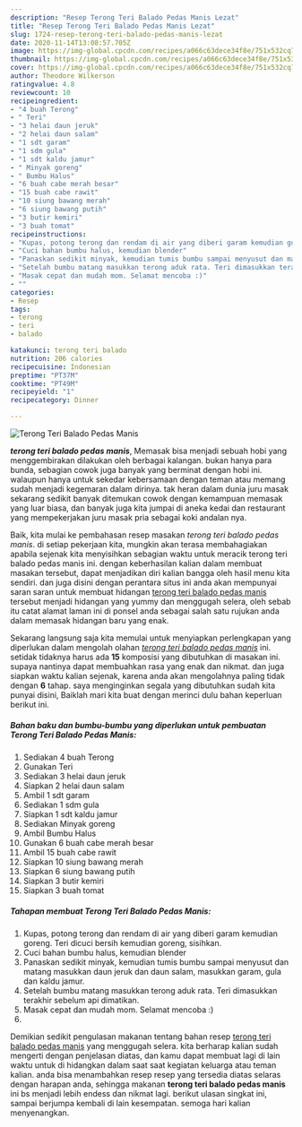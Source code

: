 ```yaml
---
description: "Resep Terong Teri Balado Pedas Manis Lezat"
title: "Resep Terong Teri Balado Pedas Manis Lezat"
slug: 1724-resep-terong-teri-balado-pedas-manis-lezat
date: 2020-11-14T13:08:57.705Z
image: https://img-global.cpcdn.com/recipes/a066c63dece34f8e/751x532cq70/terong-teri-balado-pedas-manis-foto-resep-utama.jpg
thumbnail: https://img-global.cpcdn.com/recipes/a066c63dece34f8e/751x532cq70/terong-teri-balado-pedas-manis-foto-resep-utama.jpg
cover: https://img-global.cpcdn.com/recipes/a066c63dece34f8e/751x532cq70/terong-teri-balado-pedas-manis-foto-resep-utama.jpg
author: Theodore Wilkerson
ratingvalue: 4.8
reviewcount: 10
recipeingredient:
- "4 buah Terong"
- " Teri"
- "3 helai daun jeruk"
- "2 helai daun salam"
- "1 sdt garam"
- "1 sdm gula"
- "1 sdt kaldu jamur"
- " Minyak goreng"
- " Bumbu Halus"
- "6 buah cabe merah besar"
- "15 buah cabe rawit"
- "10 siung bawang merah"
- "6 siung bawang putih"
- "3 butir kemiri"
- "3 buah tomat"
recipeinstructions:
- "Kupas, potong terong dan rendam di air yang diberi garam kemudian goreng. Teri dicuci bersih kemudian goreng, sisihkan."
- "Cuci bahan bumbu halus, kemudian blender"
- "Panaskan sedikit minyak, kemudian tumis bumbu sampai menyusut dan matang masukkan daun jeruk dan daun salam, masukkan garam, gula dan kaldu jamur."
- "Setelah bumbu matang masukkan terong aduk rata. Teri dimasukkan terakhir sebelum api dimatikan."
- "Masak cepat dan mudah mom. Selamat mencoba :)"
- ""
categories:
- Resep
tags:
- terong
- teri
- balado

katakunci: terong teri balado 
nutrition: 206 calories
recipecuisine: Indonesian
preptime: "PT37M"
cooktime: "PT49M"
recipeyield: "1"
recipecategory: Dinner

---
```



![Terong Teri Balado Pedas Manis](https://img-global.cpcdn.com/recipes/a066c63dece34f8e/751x532cq70/terong-teri-balado-pedas-manis-foto-resep-utama.jpg)

<b><i>terong teri balado pedas manis</i></b>, Memasak bisa menjadi sebuah hobi yang menggembirakan dilakukan oleh berbagai kalangan. bukan hanya para bunda, sebagian cowok juga banyak yang berminat dengan hobi ini. walaupun hanya untuk sekedar kebersamaan dengan teman atau memang sudah menjadi kegemaran dalam dirinya. tak heran dalam dunia juru masak sekarang sedikit banyak ditemukan cowok dengan kemampuan memasak yang luar biasa, dan banyak juga kita jumpai di aneka kedai dan restaurant yang mempekerjakan juru masak pria sebagai koki andalan nya.



Baik, kita mulai ke pembahasan resep masakan <i>terong teri balado pedas manis</i>. di setiap pekerjaan kita, mungkin akan terasa membahagiakan apabila sejenak kita menyisihkan sebagian waktu untuk meracik terong teri balado pedas manis ini. dengan keberhasilan kalian dalam membuat masakan tersebut, dapat menjadikan diri kalian bangga oleh hasil menu kita sendiri. dan juga disini dengan perantara situs ini anda akan mempunyai saran saran untuk membuat hidangan <u>terong teri balado pedas manis</u> tersebut menjadi hidangan yang yummy dan menggugah selera, oleh sebab itu catat alamat laman ini di ponsel anda sebagai salah satu rujukan anda dalam memasak hidangan baru yang enak.


Sekarang langsung saja kita memulai untuk menyiapkan perlengkapan yang diperlukan dalam mengolah olahan <u><i>terong teri balado pedas manis</i></u> ini. setidak tidaknya harus ada <b>15</b> komposisi yang dibutuhkan di masakan ini. supaya nantinya dapat membuahkan rasa yang enak dan nikmat. dan juga siapkan waktu kalian sejenak, karena anda akan mengolahnya paling tidak dengan <b>6</b> tahap. saya menginginkan segala yang dibutuhkan sudah kita punyai disini, Baiklah mari kita buat dengan merinci dulu bahan keperluan berikut ini.

<!--inarticleads1-->

##### Bahan baku dan bumbu-bumbu yang diperlukan untuk pembuatan Terong Teri Balado Pedas Manis:

1. Sediakan 4 buah Terong
1. Gunakan  Teri
1. Sediakan 3 helai daun jeruk
1. Siapkan 2 helai daun salam
1. Ambil 1 sdt garam
1. Sediakan 1 sdm gula
1. Siapkan 1 sdt kaldu jamur
1. Sediakan  Minyak goreng
1. Ambil  Bumbu Halus
1. Gunakan 6 buah cabe merah besar
1. Ambil 15 buah cabe rawit
1. Siapkan 10 siung bawang merah
1. Siapkan 6 siung bawang putih
1. Siapkan 3 butir kemiri
1. Siapkan 3 buah tomat




<!--inarticleads2-->

##### Tahapan membuat Terong Teri Balado Pedas Manis:

1. Kupas, potong terong dan rendam di air yang diberi garam kemudian goreng. Teri dicuci bersih kemudian goreng, sisihkan.
1. Cuci bahan bumbu halus, kemudian blender
1. Panaskan sedikit minyak, kemudian tumis bumbu sampai menyusut dan matang masukkan daun jeruk dan daun salam, masukkan garam, gula dan kaldu jamur.
1. Setelah bumbu matang masukkan terong aduk rata. Teri dimasukkan terakhir sebelum api dimatikan.
1. Masak cepat dan mudah mom. Selamat mencoba :)
1. 




Demikian sedikit pengulasan makanan tentang bahan resep <u>terong teri balado pedas manis</u> yang menggugah selera. kita berharap kalian sudah mengerti dengan penjelasan diatas, dan kamu dapat membuat lagi di lain waktu untuk di hidangkan dalam saat saat kegiatan keluarga atau teman kalian. anda bisa menambahkan resep resep yang tersedia diatas selaras dengan harapan anda, sehingga makanan <b>terong teri balado pedas manis</b> ini bs menjadi lebih endess dan nikmat lagi. berikut ulasan singkat ini, sampai berjumpa kembali di lain kesempatan. semoga hari kalian menyenangkan.
